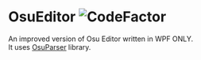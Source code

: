 # OsuEditor ![CodeFactor](https://www.codefactor.io/repository/github/cloudholic/osueditor/badge?s=7117fe4cc7886805d5f1fc2f7334d7eda3e283f6)
An improved version of Osu Editor written in WPF ONLY.<br/>
It uses [OsuParser](https://github.com/CloudHolic/OsuParser) library.

